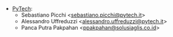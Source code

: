 - [PyTech](https://pytech.it):
  - Sebastiano Picchi \<<sebastiano.picchi@pytech.it>\>
  - Alessandro Uffreduzzi \<<alessandro.uffreduzzi@pytech.it>\>
  - Panca Putra Pakpahan \<<ppakpahan@solusiaglis.co.id>\>
